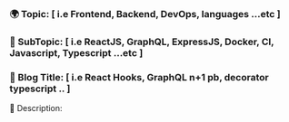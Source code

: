 
<!--

Thank you for the PR! Contributors like you keep `Tunisian JS Community` awesome 🚀 !

-->


### 🌍 Topic: [ i.e Frontend, Backend, DevOps, languages ...etc ]

### 🔭 SubTopic: [ i.e ReactJS, GraphQL, ExpressJS, Docker, CI, Javascript, Typescript ...etc  ]

### 📍 Blog Title: [ i.e React Hooks, GraphQL n+1 pb, decorator typescript .. ]

📰 Description: 
